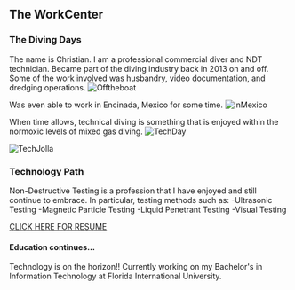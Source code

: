 ## The WorkCenter

### The Diving Days
The name is Christian. I am a professional commercial diver and NDT technician. Became part of the diving industry back in 2013 on and off. Some of the work involved was husbandry, video documentation, and dredging operations.
![Offtheboat](https://chrisvallejo.github.io/IMG_0104.JPG)

Was even able to work in Encinada, Mexico for some time.
![InMexico](https://chrisvallejo.github.io/IMG_0108.JPG)

When time allows, technical diving is something that is enjoyed within the normoxic levels 
of mixed gas diving.
![TechDay](https://chrisvallejo.github.io/IMG_5555.JPG)

![TechJolla](https://chrisvallejo.github.io/IMG_0121.JPG)

### Technology Path

Non-Destructive Testing is a profession that I have enjoyed and still continue to embrace.
In particular, testing methods such as:
-Ultrasonic Testing
-Magnetic Particle Testing
-Liquid Penetrant Testing
-Visual Testing

[CLICK HERE FOR RESUME](https://chrisvallejo.github.io/NDTResume2017.docx)

#### Education continues...

Technology is on the horizon!! Currently working on my Bachelor's in Information Technology at Florida International University.
